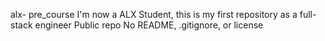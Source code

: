 alx- pre_course
I'm now a ALX Student, this is my first repository as a full-stack engineer
Public repo
No README, .gitignore, or license
